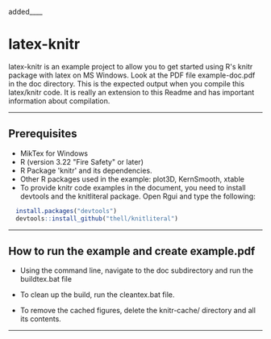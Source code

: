 added____
# latex-knitr

latex-knitr is an example project to allow you to get started using R's knitr package with latex on MS Windows.
Look at the PDF file example-doc.pdf in the doc directory. This is the expected output when you compile this
latex/knitr code. It is really an extension to this Readme and has important information about compilation.

_____________________________________________________________


## Prerequisites
* MikTex for Windows
* R (version 3.22 "Fire Safety" or later)
* R Package 'knitr' and its dependencies.
* Other R packages used in the example: plot3D, KernSmooth, xtable
* To provide knitr code examples in the document, you need to install devtools and the knitliteral package. Open Rgui and type the following:

```R
  install.packages("devtools")
  devtools::install_github("thell/knitliteral")
```

---
## How to run the example and create example.pdf

- Using the command line, navigate to the doc subdirectory and run the buildtex.bat file

- To clean up the build, run the cleantex.bat file.

- To remove the cached figures, delete the knitr-cache/ directory and all its contents.

---
